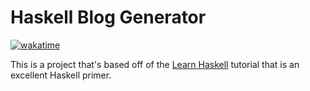 # Haskell Blog Generator

[![wakatime](https://wakatime.com/badge/user/a66594a7-985e-4e5a-b4f6-67f60753b462/project/5e61553f-56ca-4ef1-b190-f8b407c29955.svg)](https://wakatime.com/badge/user/a66594a7-985e-4e5a-b4f6-67f60753b462/project/5e61553f-56ca-4ef1-b190-f8b407c29955)

This is a project that's based off of the [Learn Haskell](https://learn-haskell.blog) tutorial that is an excellent Haskell primer.
